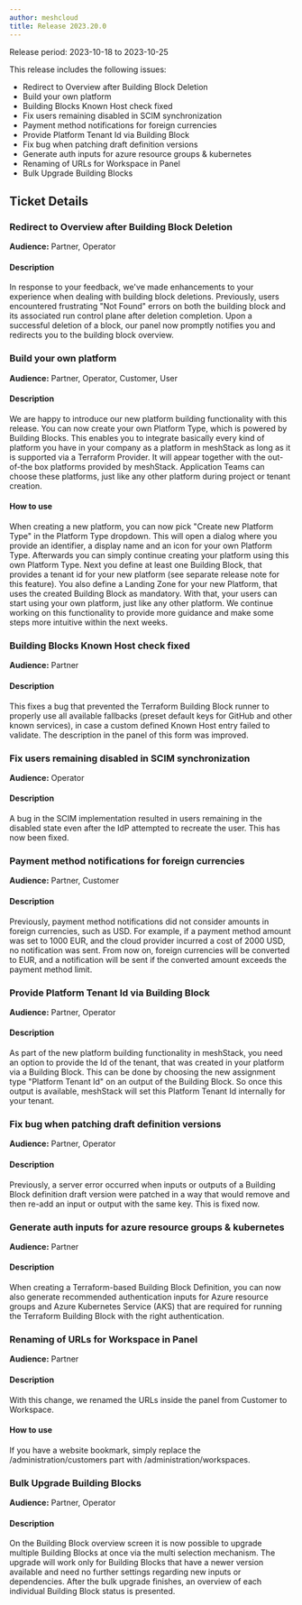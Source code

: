 ```yaml
---
author: meshcloud
title: Release 2023.20.0
---
```


Release period: 2023-10-18 to 2023-10-25

This release includes the following issues:
* Redirect to Overview after Building Block Deletion
* Build your own platform
* Building Blocks Known Host check fixed
* Fix users remaining disabled in SCIM synchronization
* Payment method notifications for foreign currencies
* Provide Platform Tenant Id via Building Block
* Fix bug when patching draft definition versions
* Generate auth inputs for azure resource groups & kubernetes
* Renaming of URLs for Workspace in Panel
* Bulk Upgrade Building Blocks
<!--truncate-->

## Ticket Details
### Redirect to Overview after Building Block Deletion
**Audience:** Partner, Operator<br>

#### Description
In response to your feedback, we've made enhancements to your experience when dealing with building block deletions. Previously, users encountered frustrating "Not Found" errors on both the building block and its associated run control plane after deletion completion. Upon a successful deletion of a block, our panel now promptly notifies you and redirects you to the building block overview.

### Build your own platform
**Audience:** Partner, Operator, Customer, User<br>

#### Description
We are happy to introduce our new platform building functionality with this release. You can now create your own
Platform Type, which is powered by Building Blocks. This enables you to integrate basically every kind of platform
you have in your company as a platform in meshStack as long as it is supported via a Terraform Provider.
It will appear together with the out-of-the box platforms provided by meshStack. Application Teams can choose these
platforms, just like any other platform during project or tenant creation.

#### How to use
When creating a new platform, you can now pick "Create new Platform Type" in the Platform Type dropdown. This will open
a dialog where you provide an identifier, a display name and an icon for your own Platform Type. Afterwards you can simply
continue creating your platform using this own Platform Type. Next you define at least one Building Block, that 
provides a tenant id for your new platform (see separate release note for this feature). You also define a Landing Zone
for your new Platform, that uses the created Building Block as mandatory. With that, your users can start using your own
platform, just like any other platform.
We continue working on this functionality to provide more guidance and make some steps more intuitive within the next weeks.

### Building Blocks Known Host check fixed
**Audience:** Partner<br>

#### Description
This fixes a bug that prevented the Terraform Building Block runner to properly 
use all available fallbacks (preset default keys for GitHub and other known services),
in case a custom defined Known Host entry failed to validate. The description in the panel
of this form was improved.

### Fix users remaining disabled in SCIM synchronization
**Audience:** Operator<br>

#### Description
A bug in the SCIM implementation resulted in users remaining in the disabled
state even after the IdP attempted to recreate the user. This has now been
fixed.

### Payment method notifications for foreign currencies
**Audience:** Partner, Customer<br>

#### Description
Previously, payment method notifications did not consider amounts in foreign
currencies, such as USD. For example, if a payment method amount was set to
1000 EUR, and the cloud provider incurred a cost of 2000 USD, no notification
was sent. From now on, foreign currencies will be converted to EUR, and a
notification will be sent if the converted amount exceeds the payment method
limit.

### Provide Platform Tenant Id via Building Block
**Audience:** Partner, Operator<br>

#### Description
As part of the new platform building functionality in meshStack, you need an option to provide the Id of the 
tenant, that was created in your platform via a Building Block. This can be done by choosing the new assignment 
type "Platform Tenant Id" on an output of the Building Block. So once this output is available, meshStack will set 
this Platform Tenant Id internally for your tenant.

### Fix bug when patching draft definition versions
**Audience:** Partner, Operator<br>

#### Description
Previously, a server error occurred when inputs or outputs of a Building Block definition draft version
were patched in a way that would remove and then re-add an input or output with the same key.
This is fixed now.

### Generate auth inputs for azure resource groups & kubernetes
**Audience:** Partner<br>

#### Description
When creating a Terraform-based Building Block Definition, you can now also generate recommended 
authentication inputs for Azure resource groups and Azure Kubernetes Service (AKS) that are required for running the
Terraform Building Block with the right authentication.

### Renaming of URLs for Workspace in Panel
**Audience:** Partner<br>

#### Description
With this change, we renamed the URLs inside the panel from Customer to
Workspace.

#### How to use
If you have a website bookmark, simply replace the /administration/customers part with /administration/workspaces.

### Bulk Upgrade Building Blocks
**Audience:** Partner, Operator<br>

#### Description
On the Building Block overview screen it is now possible to upgrade multiple Building Blocks
at once via the multi selection mechanism. The upgrade will work only for Building Blocks that
have a newer version available and need no further settings regarding new inputs or dependencies.
After the bulk upgrade finishes, an overview of each individual Building Block status is presented.

